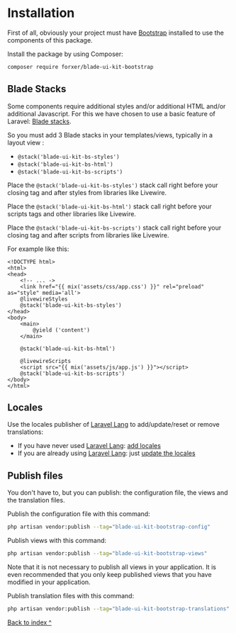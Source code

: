 Installation
============

First of all, obviously your project must have [Bootstrap](https://getbootstrap.com/) installed to use the components of this package.

Install the package by using Composer:

```bash
composer require forxer/blade-ui-kit-bootstrap
```

Blade Stacks
------------

Some components require additional styles and/or additional HTML and/or additional Javascript. For this we have chosen to use a basic feature of Laravel: [Blade stacks](https://laravel.com/docs/blade#stacks).

So you must add 3 Blade stacks in your templates/views, typically in a layout view :

- `@stack('blade-ui-kit-bs-styles')`
- `@stack('blade-ui-kit-bs-html')`
- `@stack('blade-ui-kit-bs-scripts')`

Place the `@stack('blade-ui-kit-bs-styles')` stack call right before your closing </head> tag and after styles from libraries like Livewire.

Place the `@stack('blade-ui-kit-bs-html')` stack call right before your scripts tags and other libraries like Livewire.

Place the `@stack('blade-ui-kit-bs-scripts')` stack call right before your closing </body> tag and after scripts from libraries like Livewire.

For example like this:

```blade
<!DOCTYPE html>
<html>
<head>
    <!-- ... ->
    <link href="{{ mix('assets/css/app.css') }}" rel="preload" as="style" media='all'>
    @livewireStyles
    @stack('blade-ui-kit-bs-styles')
</head>
<body>
    <main>
        @yield ('content')
    </main>

    @stack('blade-ui-kit-bs-html')

    @livewireScripts
    <script src="{{ mix('assets/js/app.js') }}"></script>
    @stack('blade-ui-kit-bs-scripts')
</body>
</html>
```

Locales
-------

Use the locales publisher of [Laravel Lang](https://laravel-lang.com/) to add/update/reset or remove translations:

- If you have never used [Laravel Lang](https://laravel-lang.com/): [add locales](https://laravel-lang.com/usage/add-locales.html)
- If you are already using [Laravel Lang](https://laravel-lang.com/): just [update the locales](https://laravel-lang.com/usage/update-locales.html)

Publish files
-------------

You don't have to, but you can publish: the configuration file, the views and the translation files.

Publish the configuration file with this command:

```bash
php artisan vendor:publish --tag="blade-ui-kit-bootstrap-config"
```

Publish views with this command:

```bash
php artisan vendor:publish --tag="blade-ui-kit-bootstrap-views"
```

Note that it is not necessary to publish all views in your application. It is even recommended that you only keep published views that you have modified in your application.

Publish translation files with this command:

```bash
php artisan vendor:publish --tag="blade-ui-kit-bootstrap-translations"
```

[Back to index ^](#index)
